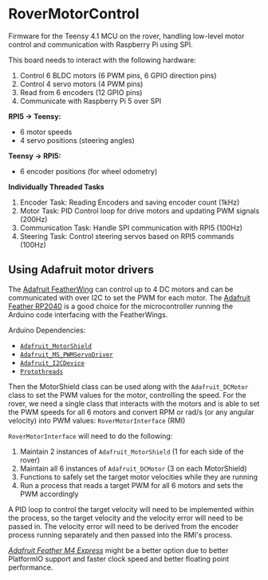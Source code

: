 # RoverMotorControl
Firmware for the Teensy 4.1 MCU on the rover, handling low-level motor control and communication with Raspberry Pi using SPI.

This board needs to interact with the following hardware:
1. Control 6 BLDC motors (6 PWM pins, 6 GPIO direction pins)
2. Control 4 servo motors (4 PWM pins)
3. Read from 6 encoders (12 GPIO pins)
4. Communicate with Raspberry Pi 5 over SPI

**RPI5 -> Teensy:**
- 6 motor speeds
- 4 servo positions (steering angles)

**Teensy -> RPI5:**
- 6 encoder positions (for wheel odometry)

**Individually Threaded Tasks**
1. Encoder Task: Reading Encoders and saving encoder count (1kHz)
2. Motor Task: PID Control loop for drive motors and updating PWM signals (200Hz)
3. Communication Task: Handle SPI communication with RPI5 (100Hz)
4. Steering Task: Control steering servos based on RPI5 commands (100Hz)


## Using Adafruit motor drivers
The [Adafruit FeatherWing](https://www.adafruit.com/product/2927) can control up to 4 DC motors and can be communicated with over I2C to set the PWM for each motor. The [Adafruit Feather RP2040](https://www.adafruit.com/product/4884) is a good choice for the microcontroller running the Arduino code interfacing with the FeatherWings.

Arduino Dependencies:
- [`Adafruit_MotorShield`](https://github.com/adafruit/Adafruit_Motor_Shield_V2_Library/blob/master/Adafruit_MotorShield.h)
- [`Adafruit_MS_PWMServoDriver`](https://github.com/adafruit/Adafruit_Motor_Shield_V2_Library/blob/master/utility/Adafruit_MS_PWMServoDriver.h)
- [`Adafruit_I2CDevice`](https://github.com/adafruit/Adafruit_BusIO/blob/master/Adafruit_I2CDevice.h)
- [`Protothreads`](https://gitlab.com/airbornemint/arduino-protothreads)

Then the MotorShield class can be used along with the `Adafruit_DCMotor` class to set the PWM values for the motor, controlling the speed. For the rover, we need a single class that interacts with the motors and is able to set the PWM speeds for all 6 motors and convert RPM or rad/s (or any angular velocity) into PWM values: `RoverMotorInterface` (RMI)

`RoverMotorInterface` will need to do the following:
1. Maintain 2 instances of `Adafruit_MotorShield` (1 for each side of the rover)
2. Maintain all 6 instances of `Adafruit_DCMotor` (3 on each MotorShield)
3. Functions to safely set the target motor velocities while they are running
4. Run a process that reads a target PWM for all 6 motors and sets the PWM accordingly

A PID loop to control the target velocity will need to be implemented within the process, so the target velocity and the velocity error will need to be passed in. The velocity error will need to be derived from the encoder process running separately and then passed into the RMI's process.


[*Adafruit Feather M4 Express*](https://www.adafruit.com/product/3857) might be a better option due to better PlatformIO support and faster clock speed and better floating point performance.